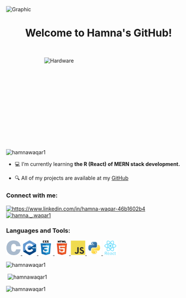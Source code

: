 <img align="center" alt="Graphic" width=1000 height=100 src="https://i.pinimg.com/originals/1d/73/5a/1d735ad8eee8350adc96d50e1421ee6d.gif">
<h1 align="center">Welcome to Hamna's GitHub!</h1>
<p align="left"> <a href="https://twitter.com/" target="blank"><img src="https://img.shields.io/twitter/follow/?logo=twitter&style=for-the-badge" alt="" /></a> </p>
<img align="right" alt="Hardware" width="400" height="250" src="https://cdn.dribbble.com/users/2585799/screenshots/6555657/__2_3_____.gif">

<p align="left"> <img src="https://komarev.com/ghpvc/?username=hamnawaqar1&label=Profile%20views&color=0e75b6&style=flat" alt="hamnawaqar1" /> </p>

- 💻 I’m currently learning **the R (React) of MERN stack development.**

- 🔍 All of my projects are available at my [GitHub](https://github.com/hamnawaqar1?tab=repositories)

<h3 align="left">Connect with me:</h3>
<p align="left">
<a href="https://linkedin.com/in/hamna-waqar" target="blank"><img align="center" src="https://raw.githubusercontent.com/rahuldkjain/github-profile-readme-generator/master/src/images/icons/Social/linked-in-alt.svg" alt="https://www.linkedin.com/in/hamna-waqar-46b1602b4" height="30" width="40" /></a>
<a href="https://instagram.com/hamna._.waqar1" target="blank"><img align="center" src="https://raw.githubusercontent.com/rahuldkjain/github-profile-readme-generator/master/src/images/icons/Social/instagram.svg" alt="hamna._.waqar1" height="30" width="40" /></a>
</p>

<h3 align="left">Languages and Tools:</h3>
<p align="left"> <a href="https://www.cprogramming.com/" target="_blank" rel="noreferrer"> <img src="https://raw.githubusercontent.com/devicons/devicon/master/icons/c/c-original.svg" alt="c" width="40" height="40"/> </a> <a href="https://www.w3schools.com/cpp/" target="_blank" rel="noreferrer"> <img src="https://raw.githubusercontent.com/devicons/devicon/master/icons/cplusplus/cplusplus-original.svg" alt="cplusplus" width="40" height="40"/> </a> <a href="https://www.w3schools.com/css/" target="_blank" rel="noreferrer"> <img src="https://raw.githubusercontent.com/devicons/devicon/master/icons/css3/css3-original-wordmark.svg" alt="css3" width="40" height="40"/> </a> <a href="https://www.w3.org/html/" target="_blank" rel="noreferrer"> <img src="https://raw.githubusercontent.com/devicons/devicon/master/icons/html5/html5-original-wordmark.svg" alt="html5" width="40" height="40"/> </a> <a href="https://developer.mozilla.org/en-US/docs/Web/JavaScript" target="_blank" rel="noreferrer"> <img src="https://raw.githubusercontent.com/devicons/devicon/master/icons/javascript/javascript-original.svg" alt="javascript" width="40" height="40"/> </a> <a href="https://www.python.org" target="_blank" rel="noreferrer"> <img src="https://raw.githubusercontent.com/devicons/devicon/master/icons/python/python-original.svg" alt="python" width="40" height="40"/> </a> <a href="https://reactjs.org/" target="_blank" rel="noreferrer"> <img src="https://raw.githubusercontent.com/devicons/devicon/master/icons/react/react-original-wordmark.svg" alt="react" width="40" height="40"/> </a> </p>

<p><img align="center" src="https://github-readme-stats.vercel.app/api/top-langs?username=hamnawaqar1&show_icons=true&locale=en&layout=compact" alt="hamnawaqar1" /></p>

<p>&nbsp;<img align="center" src="https://github-readme-stats.vercel.app/api?username=hamnawaqar1&show_icons=true&locale=en" alt="hamnawaqar1" /></p>

<p><img align="center" src="https://github-readme-streak-stats.herokuapp.com/?user=hamnawaqar1&" alt="hamnawaqar1" /></p>
